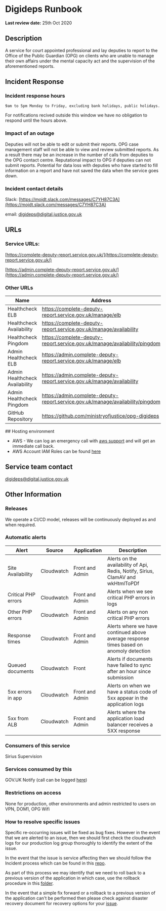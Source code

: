 # Digideps Runbook

**Last review date:** 25th Oct 2020

## Description

A service for court appointed professional and lay deputies to report to the Office of the Public Guardian (OPG) on clients who are unable to manage their own affairs under the mental capacity act and the supervision of the aforementioned reports.


## Incident Response

### Incident response hours

    9am to 5pm Monday to Friday, excluding bank holidays, public holidays.


For notifications recived outside this window we have no obligation to respond until the hours above.

### Impact of an outage

Deputies will not be able to edit or submit their reports. OPG case management staff will not be able to view and review submitted reports. As a result there may be an increase in the number of calls from deputies to the OPG contact centre. Reputational impact to OPG if deputies can not submit reports. Potential for data loss with deputies who have started to fill information on a report and have not saved the data when the service goes down.

### Incident contact details

Slack: [https://mojdt.slack.com/messages/C7YH87C3A](https://mojdt.slack.com/messages/C7YH87C3A)

email: [digideps@digital.justice.gov.uk](digideps@digital.justice.gov.uk)

## URLs

### Service URLs:

[https://complete-deputy-report.service.gov.uk/](https://complete-deputy-report.service.gov.uk/)

[https://admin.complete-deputy-report.service.gov.uk/](https://admin.complete-deputy-report.service.gov.uk/)

### Other URLs

|Name                           |Address                                                                                |
|-------------------------------|---------------------------------------------------------------------------------------|
| Healthcheck ELB               |     https://complete-deputy-report.service.gov.uk/manage/elb                          |
| Healthcheck Availability      |     https://complete-deputy-report.service.gov.uk/manage/availability                 |
| Healthcheck Pingdom           |     https://complete-deputy-report.service.gov.uk/manage/availability/pingdom         |
| Admin Healthcheck ELB         |     https://admin.complete-deputy-report.service.gov.uk/manage/elb                    |
| Admin Healthcheck Availability|     https://admin.complete-deputy-report.service.gov.uk/manage/availability           |
| Admin Healthcheck Pingdom     |     https://admin.complete-deputy-report.service.gov.uk/manage/availability/pingdom   |
| GitHub Repository             |     https://github.com/ministryofjustice/opg-digideps                                 |


## Hosting environment
- AWS - We can log an emergency call with [aws support](https://console.aws.amazon.com/support/home#/) and will get an immediate call back.
- AWS Account IAM Roles can be found [here](https://ministryofjustice.github.io/opg-new-starter/amazon.html#digideps)

## Service team contact

[digideps@digital.justice.gov.uk](digideps@digital.justice.gov.uk)

## Other Information

### Releases

We operate a CI/CD model, releases will be continuously deployed as and when required.

### Automatic alerts

| Alert               | Source     | Application     | Description                                                                                |
|---------------------|------------|-----------------|--------------------------------------------------------------------------------------------|
| Site Availability   | Cloudwatch | Front and Admin | Alerts on the availability of Api, Redis, Notify, Sirius, ClamAV and wkHtmlToPDf           |
| Critical PHP errors | Cloudwatch | Front and Admin | Alerts when we see critical PHP errors in logs                                             |
| Other PHP errors    | Cloudwatch | Front and Admin | Alerts on any non critical PHP errors                                                      |
| Response times      | Cloudwatch | Front and Admin | Alerts where we have continued above average response times based on anomoly detection     |
| Queued documents    | Cloudwatch | Front           | Alerts if documents have failed to sync after an hour since submission                     |
| 5xx errors in app   | Cloudwatch | Front and Admin | Alerts on when we have a status code of 5xx appear in the application logs                 |
| 5xx from ALB        | Cloudwatch | Front and Admin | Alerts where the application load balancer receives a 5XX response                         |

### Consumers of this service

Sirius Supervision

### Services consumed by this

GOV.UK Notify (call can be logged [here](https://www.notifications.service.gov.uk/support))

### Restrictions on access

None for production, other environments and admin restricted to users on VPN, DOM1, OPG Wifi

### How to resolve specific issues

Specific re-occurring issues will be fixed as bug fixes. However in the event that we are alerted to an issue,
then we should first check the cloudwatch logs for our production log group thoroughly to identify the extent of the issue.

In the event that the issue is service affecting then we should follow the Incident process which can be found in this [repo](https://ministryofjustice.github.io/opg-technical-guidance/incidents/incident-response-process/#opg-incident-response-process).

As part of this process we may identify that we need to roll back to a previous version of the application in which case, use the rollback procedure in this [folder](https://github.com/ministryofjustice/opg-digideps/tree/main/docs/runbooks).

In the event that a simple fix forward or a rollback to a previous version of the application can't be performed then please check against disaster recovery document for recovery options for your [issue](https://github.com/ministryofjustice/opg-digideps/blob/main/docs/DISASTER_RECOVERY.md).







